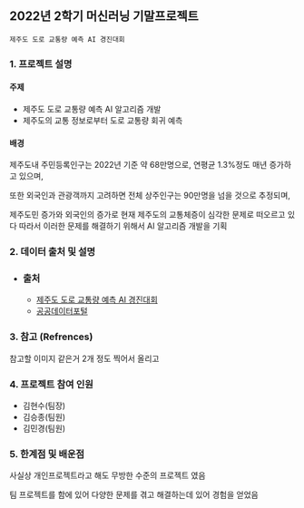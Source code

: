 ## 2022년 2학기 머신러닝 기말프로젝트

`제주도 도로 교통량 예측 AI 경진대회`

### 1. 프로젝트 설명

#### 주제
- 제주도 도로 교통량 예측 AI 알고리즘 개발
- 제주도의 교통 정보로부터 도로 교통량 회귀 예측
  
#### 배경
제주도내 주민등록인구는 2022년 기준 약 68만명으로, 연평균 1.3%정도 매년 증가하고 있으며,

또한 외국인과 관광객까지 고려하면 전체 상주인구는 90만명을 넘을 것으로 추정되며, 

제주도민 증가와 외국인의 증가로 현재 제주도의 교통체증이 심각한 문제로 떠오르고 있다 따라서 이러한 문제를 해결하기 위해서 AI 알고리즘 개발을 기획

### 2. 데이터 출처 및 설명
 - ### 출처
   - [제주도 도로 교통량 예측 AI 경진대회](https://dacon.io/competitions/official/235985/overview/description)
   - [공공데이터포털](https://www.data.go.kr/index.do)

### 3. 참고 (Refrences)
참고할 이미지 같은거 2개 정도 찍어서 올리고 

### 4. 프로젝트 참여 인원 
- 김현수(팀장)
- 김승종(팀원)
- 김민경(팀원)

### 5. 한계점 및 배운점
사실상 개인프로젝트라고 해도 무방한 수준의 프로젝트 였음

팀 프로젝트를 함에 있어 다양한 문제를 겪고 해결하는데 있어 경험을 얻었음


